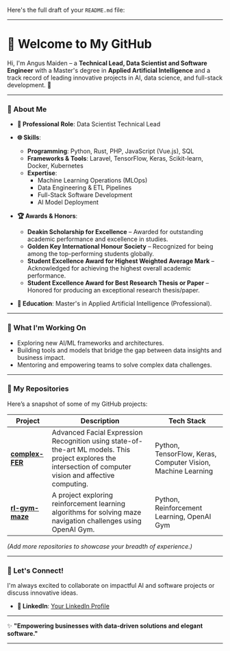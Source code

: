 Here's the full draft of your `README.md` file:  

---

# 👋 Welcome to My GitHub  

Hi, I'm Angus Maiden – a **Technical Lead, Data Scientist and Software Engineer** with a Master's degree in **Applied Artificial Intelligence** and a track record of leading innovative projects in AI, data science, and full-stack development. 🚀  

---

### 🌟 About Me  
- **💼 Professional Role**: Data Scientist Technical Lead  
- **🌐 Skills**:  
  - **Programming**: Python, Rust, PHP, JavaScript (Vue.js), SQL  
  - **Frameworks & Tools**: Laravel, TensorFlow, Keras, Scikit-learn, Docker, Kubernetes  
  - **Expertise**:  
    - Machine Learning Operations (MLOps)  
    - Data Engineering & ETL Pipelines  
    - Full-Stack Software Development  
    - AI Model Deployment  

- **🏆 Awards & Honors**:  
  - **Deakin Scholarship for Excellence** – Awarded for outstanding academic performance and excellence in studies.  
  - **Golden Key International Honour Society** – Recognized for being among the top-performing students globally.  
  - **Student Excellence Award for Highest Weighted Average Mark** – Acknowledged for achieving the highest overall academic performance.  
  - **Student Excellence Award for Best Research Thesis or Paper** – Honored for producing an exceptional research thesis/paper.  

- **📜 Education**: Master's in Applied Artificial Intelligence (Professional).  

---

### 🌱 What I'm Working On  
- Exploring new AI/ML frameworks and architectures.  
- Building tools and models that bridge the gap between data insights and business impact.  
- Mentoring and empowering teams to solve complex data challenges.  

---

### 📂 My Repositories  
Here’s a snapshot of some of my GitHub projects:  

| **Project** | **Description** | **Tech Stack** |  
| ----------- | --------------- | --------------- |  
| [**complex-FER**](https://github.com/AngusMaiden/complex-FER) | Advanced Facial Expression Recognition using state-of-the-art ML models. This project explores the intersection of computer vision and affective computing. | Python, TensorFlow, Keras, Computer Vision, Machine Learning |  
| [**rl-gym-maze**](https://github.com/AngusMaiden/rl-gym-maze) | A project exploring reinforcement learning algorithms for solving maze navigation challenges using OpenAI Gym. | Python, Reinforcement Learning, OpenAI Gym |  

*(Add more repositories to showcase your breadth of experience.)*  

---

### 💬 Let's Connect!  
I'm always excited to collaborate on impactful AI and software projects or discuss innovative ideas.  

- **💼 LinkedIn**: [Your LinkedIn Profile](https://www.linkedin.com/in/angusmaiden)

---

✨ **"Empowering businesses with data-driven solutions and elegant software."**  

---

